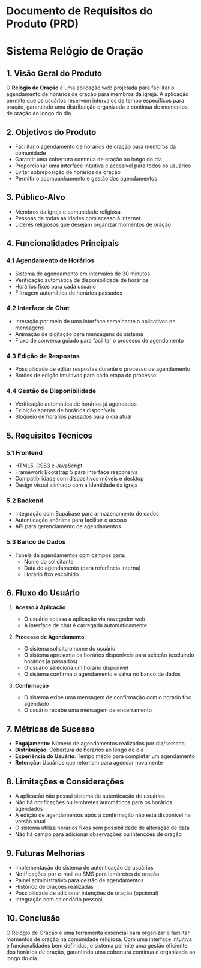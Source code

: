 # Documento de Requisitos do Produto (PRD)
# Sistema Relógio de Oração

## 1. Visão Geral do Produto

O **Relógio de Oração** é uma aplicação web projetada para facilitar o agendamento de horários de oração para membros da igreja. A aplicação permite que os usuários reservem intervalos de tempo específicos para oração, garantindo uma distribuição organizada e contínua de momentos de oração ao longo do dia.

## 2. Objetivos do Produto

- Facilitar o agendamento de horários de oração para membros da comunidade
- Garantir uma cobertura contínua de oração ao longo do dia
- Proporcionar uma interface intuitiva e acessível para todos os usuários
- Evitar sobreposição de horários de oração
- Permitir o acompanhamento e gestão dos agendamentos

## 3. Público-Alvo

- Membros da igreja e comunidade religiosa
- Pessoas de todas as idades com acesso à internet
- Líderes religiosos que desejam organizar momentos de oração

## 4. Funcionalidades Principais

### 4.1 Agendamento de Horários
- Sistema de agendamento em intervalos de 30 minutos
- Verificação automática de disponibilidade de horários
- Horários fixos para cada usuário
- Filtragem automática de horários passados

### 4.2 Interface de Chat
- Interação por meio de uma interface semelhante a aplicativos de mensagens
- Animação de digitação para mensagens do sistema
- Fluxo de conversa guiado para facilitar o processo de agendamento

### 4.3 Edição de Respostas
- Possibilidade de editar respostas durante o processo de agendamento
- Botões de edição intuitivos para cada etapa do processo

### 4.4 Gestão de Disponibilidade
- Verificação automática de horários já agendados
- Exibição apenas de horários disponíveis
- Bloqueio de horários passados para o dia atual

## 5. Requisitos Técnicos

### 5.1 Frontend
- HTML5, CSS3 e JavaScript
- Framework Bootstrap 5 para interface responsiva
- Compatibilidade com dispositivos móveis e desktop
- Design visual alinhado com a identidade da igreja

### 5.2 Backend
- Integração com Supabase para armazenamento de dados
- Autenticação anônima para facilitar o acesso
- API para gerenciamento de agendamentos

### 5.3 Banco de Dados
- Tabela de agendamentos com campos para:
  - Nome do solicitante
  - Data do agendamento (para referência interna)
  - Horário fixo escolhido

## 6. Fluxo do Usuário

1. **Acesso à Aplicação**
   - O usuário acessa a aplicação via navegador web
   - A interface de chat é carregada automaticamente

2. **Processo de Agendamento**
   - O sistema solicita o nome do usuário
   - O sistema apresenta os horários disponíveis para seleção (excluindo horários já passados)
   - O usuário seleciona um horário disponível
   - O sistema confirma o agendamento e salva no banco de dados

3. **Confirmação**
   - O sistema exibe uma mensagem de confirmação com o horário fixo agendado
   - O usuário recebe uma mensagem de encerramento

## 7. Métricas de Sucesso

- **Engajamento**: Número de agendamentos realizados por dia/semana
- **Distribuição**: Cobertura de horários ao longo do dia
- **Experiência do Usuário**: Tempo médio para completar um agendamento
- **Retenção**: Usuários que retornam para agendar novamente

## 8. Limitações e Considerações

- A aplicação não possui sistema de autenticação de usuários
- Não há notificações ou lembretes automáticos para os horários agendados
- A edição de agendamentos após a confirmação não está disponível na versão atual
- O sistema utiliza horários fixos sem possibilidade de alteração de data
- Não há campo para adicionar observações ou intenções de oração

## 9. Futuras Melhorias

- Implementação de sistema de autenticação de usuários
- Notificações por e-mail ou SMS para lembretes de oração
- Painel administrativo para gestão de agendamentos
- Histórico de orações realizadas
- Possibilidade de adicionar intenções de oração (opcional)
- Integração com calendário pessoal

## 10. Conclusão

O Relógio de Oração é uma ferramenta essencial para organizar e facilitar momentos de oração na comunidade religiosa. Com uma interface intuitiva e funcionalidades bem definidas, o sistema permite uma gestão eficiente dos horários de oração, garantindo uma cobertura contínua e organizada ao longo do dia.